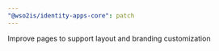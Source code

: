 ```yaml
---
"@wso2is/identity-apps-core": patch
---
```


Improve pages to support layout and branding customization
